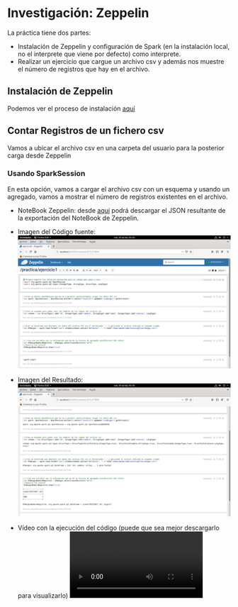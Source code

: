 # Investigación: Zeppelin

La práctica tiene dos partes:

- Instalación de Zeppelin y configuración de Spark (en la instalación local, no el interprete que viene por defecto) como interprete.
- Realizar un ejercicio que cargue un archivo csv y además nos muestre el número de registros que hay en el archivo.

## Instalación de Zeppelin

Podemos ver el proceso de instalación [aquí](https://github.com/amadorsoy/keepCodingBootCampBDML/blob/master/bigdataprocessing/instalaciones/instalacionzeppelin.md)

## Contar Registros de un fichero csv

Vamos a ubicar el archivo csv en una carpeta del usuario para la posterior carga desde Zeppelin

### Usando SparkSession

En esta opción, vamos a cargar el archivo csv con un esquema y usando un agregado, vamos a mostrar el número de registros existentes en el archivo.

- NoteBook Zeppelin: desde [aquí](https://github.com/amadorsoy/keepCodingBootCampBDML/blob/master/bigdataprocessing/srcejercicios/ejerciciolecturacsv.json) podrá descargar el JSON resultante de la exportación del NoteBook de Zeppelin.

- Imagen del Código fuente: 
![SRC NoteBook Zeppelin Carga CSV](https://github.com/amadorsoy/keepCodingBootCampBDML/blob/master/bigdataprocessing/images/EjercicioContarRegistrosCSV.png)

- Imagen del Resultado: 
![Resultado NoteBook Zeppelin Contar Registros CSV](https://github.com/amadorsoy/keepCodingBootCampBDML/blob/master/bigdataprocessing/images/EjercicioContarRegistrosCSVResultado.png)

- Vídeo con la ejecución del código (puede que sea mejor descargarlo para visualizarlo)
![NoteBook Zeppelin Running](https://github.com/amadorsoy/keepCodingBootCampBDML/blob/master/bigdataprocessing/videos/ZeppelinContarRegistrosCSV.mp4)